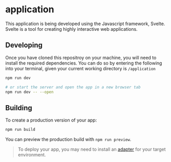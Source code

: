 # application

This application is being developed using the Javascript framework, Svelte. Svelte is a tool for creating highly interactive web applications.

## Developing

Once you have cloned this repositroy on your machine, you will need to install the required dependencies. You can do so by entering the following into your terminal, given your current working directory is `/application`

```bash
npm run dev

# or start the server and open the app in a new browser tab
npm run dev -- --open
```

## Building

To create a production version of your app:

```bash
npm run build
```

You can preview the production build with `npm run preview`.

> To deploy your app, you may need to install an [adapter](https://kit.svelte.dev/docs/adapters) for your target environment.
